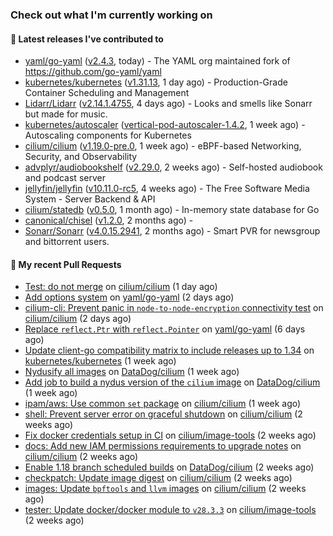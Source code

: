 ### Check out what I'm currently working on

#### 🔭 Latest releases I've contributed to

- [yaml/go-yaml](https://github.com/yaml/go-yaml) ([v2.4.3](https://github.com/yaml/go-yaml/releases/tag/v2.4.3), today) - The YAML org maintained fork of https://github.com/go-yaml/yaml
- [kubernetes/kubernetes](https://github.com/kubernetes/kubernetes) ([v1.31.13](https://github.com/kubernetes/kubernetes/releases/tag/v1.31.13), 1 day ago) - Production-Grade Container Scheduling and Management
- [Lidarr/Lidarr](https://github.com/Lidarr/Lidarr) ([v2.14.1.4755](https://github.com/Lidarr/Lidarr/releases/tag/v2.14.1.4755), 4 days ago) - Looks and smells like Sonarr but made for music.
- [kubernetes/autoscaler](https://github.com/kubernetes/autoscaler) ([vertical-pod-autoscaler-1.4.2](https://github.com/kubernetes/autoscaler/releases/tag/vertical-pod-autoscaler-1.4.2), 1 week ago) - Autoscaling components for Kubernetes
- [cilium/cilium](https://github.com/cilium/cilium) ([v1.19.0-pre.0](https://github.com/cilium/cilium/releases/tag/v1.19.0-pre.0), 1 week ago) - eBPF-based Networking, Security, and Observability
- [advplyr/audiobookshelf](https://github.com/advplyr/audiobookshelf) ([v2.29.0](https://github.com/advplyr/audiobookshelf/releases/tag/v2.29.0), 2 weeks ago) - Self-hosted audiobook and podcast server
- [jellyfin/jellyfin](https://github.com/jellyfin/jellyfin) ([v10.11.0-rc5](https://github.com/jellyfin/jellyfin/releases/tag/v10.11.0-rc5), 4 weeks ago) - The Free Software Media System - Server Backend & API
- [cilium/statedb](https://github.com/cilium/statedb) ([v0.5.0](https://github.com/cilium/statedb/releases/tag/v0.5.0), 1 month ago) - In-memory state database for Go
- [canonical/chisel](https://github.com/canonical/chisel) ([v1.2.0](https://github.com/canonical/chisel/releases/tag/v1.2.0), 2 months ago) - 
- [Sonarr/Sonarr](https://github.com/Sonarr/Sonarr) ([v4.0.15.2941](https://github.com/Sonarr/Sonarr/releases/tag/v4.0.15.2941), 2 months ago) - Smart PVR for newsgroup and bittorrent users.

#### 🔨 My recent Pull Requests

- [Test: do not merge](https://github.com/cilium/cilium/pull/41617) on [cilium/cilium](https://github.com/cilium/cilium) (1 day ago)
- [Add options system](https://github.com/yaml/go-yaml/pull/110) on [yaml/go-yaml](https://github.com/yaml/go-yaml) (2 days ago)
- [cilium-cli: Prevent panic in `node-to-node-encryption` connectivity test](https://github.com/cilium/cilium/pull/41600) on [cilium/cilium](https://github.com/cilium/cilium) (2 days ago)
- [Replace `reflect.Ptr` with `reflect.Pointer`](https://github.com/yaml/go-yaml/pull/102) on [yaml/go-yaml](https://github.com/yaml/go-yaml) (6 days ago)
- [Update client-go compatibility matrix to include releases up to 1.34](https://github.com/kubernetes/kubernetes/pull/133898) on [kubernetes/kubernetes](https://github.com/kubernetes/kubernetes) (1 week ago)
- [Nydusify all images](https://github.com/DataDog/cilium/pull/625) on [DataDog/cilium](https://github.com/DataDog/cilium) (1 week ago)
- [Add job to build a nydus version of the `cilium` image](https://github.com/DataDog/cilium/pull/624) on [DataDog/cilium](https://github.com/DataDog/cilium) (1 week ago)
- [ipam/aws: Use common `set` package](https://github.com/cilium/cilium/pull/41480) on [cilium/cilium](https://github.com/cilium/cilium) (1 week ago)
- [shell: Prevent server error on graceful shutdown](https://github.com/cilium/cilium/pull/41401) on [cilium/cilium](https://github.com/cilium/cilium) (2 weeks ago)
- [Fix docker credentials setup in CI](https://github.com/cilium/image-tools/pull/386) on [cilium/image-tools](https://github.com/cilium/image-tools) (2 weeks ago)
- [docs: Add new IAM permissions requirements to upgrade notes](https://github.com/cilium/cilium/pull/41374) on [cilium/cilium](https://github.com/cilium/cilium) (2 weeks ago)
- [Enable 1.18 branch scheduled builds](https://github.com/DataDog/cilium/pull/623) on [DataDog/cilium](https://github.com/DataDog/cilium) (2 weeks ago)
- [checkpatch: Update image digest](https://github.com/cilium/cilium/pull/41360) on [cilium/cilium](https://github.com/cilium/cilium) (2 weeks ago)
- [images: Update `bpftools` and `llvm` images](https://github.com/cilium/cilium/pull/41339) on [cilium/cilium](https://github.com/cilium/cilium) (2 weeks ago)
- [tester: Update docker/docker module to `v28.3.3`](https://github.com/cilium/image-tools/pull/383) on [cilium/image-tools](https://github.com/cilium/image-tools) (2 weeks ago)
